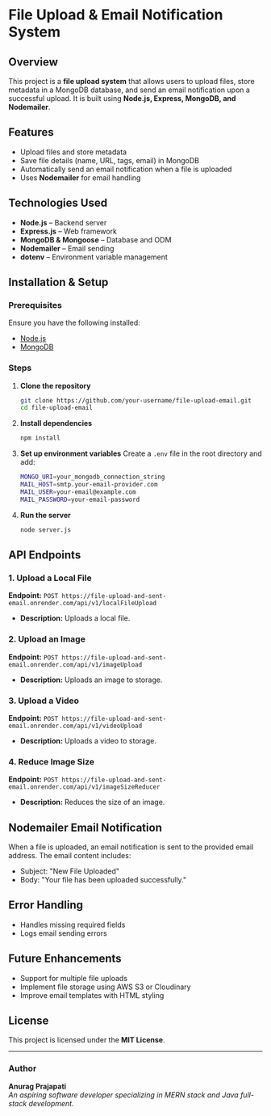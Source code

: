 # File Upload & Email Notification System

## Overview
This project is a **file upload system** that allows users to upload files, store metadata in a MongoDB database, and send an email notification upon a successful upload. It is built using **Node.js, Express, MongoDB, and Nodemailer**.

## Features
- Upload files and store metadata
- Save file details (name, URL, tags, email) in MongoDB
- Automatically send an email notification when a file is uploaded
- Uses **Nodemailer** for email handling

## Technologies Used
- **Node.js** – Backend server
- **Express.js** – Web framework
- **MongoDB & Mongoose** – Database and ODM
- **Nodemailer** – Email sending
- **dotenv** – Environment variable management

## Installation & Setup
### Prerequisites
Ensure you have the following installed:
- [Node.js](https://nodejs.org/)
- [MongoDB](https://www.mongodb.com/)

### Steps
1. **Clone the repository**
   ```sh
   git clone https://github.com/your-username/file-upload-email.git
   cd file-upload-email
   ```
2. **Install dependencies**
   ```sh
   npm install
   ```
3. **Set up environment variables**
   Create a `.env` file in the root directory and add:
   ```sh
   MONGO_URI=your_mongodb_connection_string
   MAIL_HOST=smtp.your-email-provider.com
   MAIL_USER=your-email@example.com
   MAIL_PASSWORD=your-email-password
   ```
4. **Run the server**
   ```sh
   node server.js
   ```

## API Endpoints
### 1. **Upload a Local File**
   **Endpoint:** `POST https://file-upload-and-sent-email.onrender.com/api/v1/localFileUpload`
   - **Description:** Uploads a local file.

### 2. **Upload an Image**
   **Endpoint:** `POST https://file-upload-and-sent-email.onrender.com/api/v1/imageUpload`
   - **Description:** Uploads an image to storage.

### 3. **Upload a Video**
   **Endpoint:** `POST https://file-upload-and-sent-email.onrender.com/api/v1/videoUpload`
   - **Description:** Uploads a video to storage.

### 4. **Reduce Image Size**
   **Endpoint:** `POST https://file-upload-and-sent-email.onrender.com/api/v1/imageSizeReducer`
   - **Description:** Reduces the size of an image.

## Nodemailer Email Notification
When a file is uploaded, an email notification is sent to the provided email address. The email content includes:
- Subject: "New File Uploaded"
- Body: "Your file has been uploaded successfully."

## Error Handling
- Handles missing required fields
- Logs email sending errors

## Future Enhancements
- Support for multiple file uploads
- Implement file storage using AWS S3 or Cloudinary
- Improve email templates with HTML styling

## License
This project is licensed under the **MIT License**.

---

### Author
**Anurag Prajapati**  
_An aspiring software developer specializing in MERN stack and Java full-stack development._
